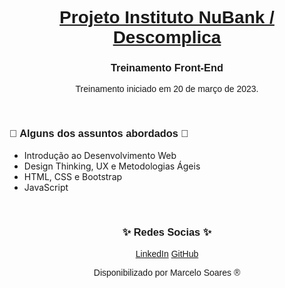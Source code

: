 <h1 align="center"><a href="https://accounts.descomplica.com.br/?returnUrl=https://empresas.descomplica.com.br/"><font face="Helvetica"> Projeto Instituto NuBank / Descomplica </font></a></h1>

<h3 align="center"><font face="Helvetica"> Treinamento Front-End</font></h3>

<!--
<p> </p>
<h3 align="center"><font face="Helvetica"> Resumo: </font></h3>
-->

<p align="center"><font face="Helvetica"> Treinamento iniciado em 20 de março de 2023. </font></p>
<p> </p>
<h3> <font face="Helvetica"> 📖 Alguns dos assuntos abordados 📖</font></h3>

<ul>
	<li>Introdução ao Desenvolvimento Web</li> 
	<li>Design Thinking, UX e Metodologias Ágeis </li>
	<li>HTML, CSS e Bootstrap</li>
	<li>JavaScript</li>	
</ul>

<p> </p>
<h3 align="center"><font face="Helvetica"> ✨ ️Redes Socias ✨</font></h3>
<p align="center"> 
<a href="https://www.linkedin.com/in/marcelodsoares/"><font face="Helvetica">LinkedIn</font></a>
<a href="https://github.com/Mdsoare/"><font face="Helvetica">GitHub</font></a>
</p>

<p align="center"><font face="Helvetica"> Disponibilizado por Marcelo Soares ® </font></p>